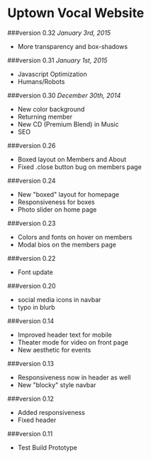 Uptown Vocal Website
====================

###version 0.32
*January 3rd, 2015*

* More transparency and box-shadows

###version 0.31
*January 1st, 2015*

* Javascript Optimization
* Humans/Robots

###version 0.30
*December 30th, 2014*

* New color background
* Returning member
* New CD (Premium Blend) in Music
* SEO

###version 0.26
* Boxed layout on Members and About
* Fixed .close button bug on members page

###version 0.24
* New "boxed" layout for homepage
* Responsiveness for boxes
* Photo slider on home page

###version 0.23
* Colors and fonts on hover on members
* Modal bios on the members page

###version 0.22
* Font update

###version 0.20
* social media icons in navbar
* typo in blurb

###version 0.14
* Improved header text for mobile
* Theater mode for video on front page
* New aesthetic for events

###version 0.13
* Responsiveness now in header as well
* New "blocky" style navbar

###version 0.12
* Added responsiveness
* Fixed header

###version 0.11
* Test Build Prototype